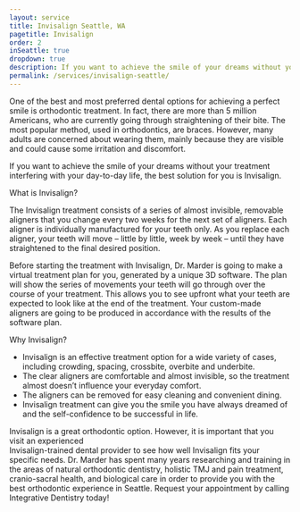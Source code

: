 ```yaml
---
layout: service
title: Invisalign Seattle, WA
pagetitle: Invisalign
order: 2
inSeattle: true
dropdown: true
description: If you want to achieve the smile of your dreams without your treatment interfering with your day-to-day life, the best solution for you is Invisalign.
permalink: /services/invisalign-seattle/
---
```


One of the best and most preferred dental options for achieving a perfect smile is orthodontic treatment. In fact, there are more than 5 million Americans, who are currently going through straightening of their bite. The most popular method, used in orthodontics, are braces. However, many adults are concerned about wearing them, mainly because they are visible and could cause some irritation and discomfort.

If you want to achieve the smile of your dreams without your treatment interfering with your day-to-day life, the best solution for you is Invisalign.

What is Invisalign?

The Invisalign treatment consists of a series of almost invisible, removable aligners that you change every two weeks for the next set of aligners. Each aligner is individually manufactured for your teeth only. As you replace each aligner, your teeth will move – little by little, week by week – until they have straightened to the final desired position.

Before starting the treatment with Invisalign, Dr. Marder is going to make a virtual treatment plan for you, generated by a unique 3D software. The plan will show the series of movements your teeth will go through over the course of your treatment. This allows you to see upfront what your teeth are expected to look like at the end of the treatment. Your custom-made aligners are going to be produced in accordance with the results of the software plan.

Why Invisalign?

* Invisalign is an effective treatment option for a wide variety of cases, including crowding, spacing, crossbite, overbite and underbite.
* The clear aligners are comfortable and almost invisible, so the treatment almost doesn’t influence your  everyday comfort.
* The aligners can be removed for easy cleaning and convenient dining.
* Invisalign treatment can give you the smile you have always dreamed of and the self-confidence to be  successful in life.

Invisalign is a great orthodontic option. However, it is important that you visit an experienced  
Invisalign-trained dental provider to see how well Invisalign fits your specific needs. Dr. Marder has spent many years researching and training in the areas of natural orthodontic dentistry, holistic TMJ and pain treatment, cranio-sacral health, and biological care in order to provide you with the best orthodontic experience in Seattle. Request your appointment by calling Integrative Dentistry today!
